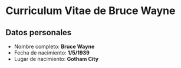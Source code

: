 <!DOCTYPE html>
<html>
<head>
    <meta charset="utf-8" />
    <title>Curriculum Vitae de Bruce Wayne</title>
</head>
<body>

<h1>Curriculum Vitae de Bruce Wayne</h1>

<h2>Datos personales</h2>
<ul>
    <li>Nombre completo: <strong>Bruce Wayne</strong></li>
    <li>Fecha de nacimiento: <strong>1/5/1939</strong></li>
    <li>Lugar de nacimiento: <strong>Gotham City</strong></li>
</ul>

</body>
</html>
